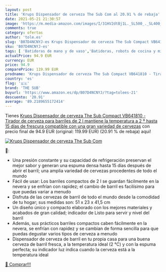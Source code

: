 ```yaml
---
layout: post
title: 'Krups Dispensador de cerveza The Sub Com al 20.91 % de rebaja'
date: 2021-05-21 21:30:57
image: 'https://m.media-amazon.com/images/I/31HV2dtBj1L._SL500_._SL400_.jpg'
comments: true
category: ofertas
author: 'tole.es'
slug: 'B07D4NCNYJ-es Krups Dispensador de cerveza The Sub Compact VB641810 -...'
sku: 'B07D4NCNYJ-es'
tags: [ 'Batidoras de mano y de vaso','Batidoras, robots de cocina y minipicadoras','Grandes electrodomésticos','Hogar y cocina','Minitirador de cerveza','Pequeño electrodoméstico','Vinotecas y frigoríficos para barriles de cerveza','cerveza','the sub', ]
actualPrice: 94.9 EUR
currency: EUR
price: 94.9
comparePrice: 119.99 EUR
prodname: 'Krups Dispensador de cerveza The Sub Compact VB641810 - Tirador de cerveza para barriles de 2 l  mantiene la temperatura a 2 º  hasta 15 días de frescura  compatible con una gran variedad de cervezas'
country: 'es'
flag: '🇪🇸'
brand: 'THE SUB'
buyurl: 'https://www.amazon.es/dp/B07D4NCNYJ/?tag=tolees-21'
descuento: '20.91'
average: '89.2189655172414'
---
```


Tienes [Krups Dispensador de cerveza The Sub Compact VB641810 - Tirador de cerveza para barriles de 2 l  mantiene la temperatura a 2 º  hasta 15 días de frescura  compatible con una gran variedad de cervezas](https://www.amazon.es/dp/B07D4NCNYJ/?tag=tolees-21) con precio final de  94.9 EUR (original: 119.99 EUR) (20.91 %  de rebaja) aqui!

[![Krups Dispensador de cerveza The Sub Com](https://m.media-amazon.com/images/I/31HV2dtBj1L._SL500_._SL400_.jpg)](https://www.amazon.es/dp/B07D4NCNYJ/?tag=tolees-21)

🔎:

- Una presión constante y su capacidad de refrigeración preservan el mejor sabor y generan una espuma densa hasta 15 días después de abrir el barril; una amplia variedad de cervezas procedentes de todo el mundo
- Fácil de usar: Los barriles compactos de 2 l se guardan fácilmente en la nevera y se enfrían con rapidez; el cambio de barril es facilísimo para que puedas variar a menudo
- Disfruta de las cervezas de barril de todo el mundo desde la comodidad de tu hogar; sus medidas son: 51 x 23 x 41,5 cm
- Un diseño único y compacto elaborado con los mejores materiales y acabados de gran calidad; indicador de Listo para servir y nivel del barril
- Además, sus prácticos barriles compactos caben fácilmente en la nevera, se enfrían con rapidez y se cambian de forma sencilla para que puedas degustar varios tipos de cerveza a menudo
- Dispensador de cerveza de barril en tu propia casa para una buena cerveza de barril fresca, a la temperatura ideal (2 °C) y con la espuma perfecta; su indicador luz indica cuando la cerveza está a la temperatura ideal

[🛒 Comprar!!!](https://www.amazon.es/dp/B07D4NCNYJ/?tag=tolees-21)
